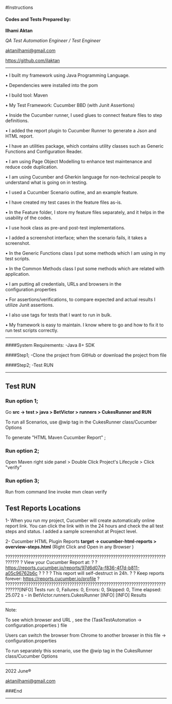 #Instructions



#### Codes and Tests Prepared by:
**Ilhami Aktan**

*QA Test Automation Engineer / Test Engineer*

aktanilhami@gmail.com

https://github.com/ilaktan


------------
•  I built my framework using Java Programming Language.

•  Dependencies were installed into the pom

•  I build tool: Maven

•  My Test Framework: Cucumber BBD (with Junit  Assertions)

•  Inside the Cucumber runner, I used glues to connect feature files to step definitions.

•  I added the report plugin to Cucumber Runner to generate a Json and HTML report.

•  I have an utilities package, which contains utility classes such as Generic Functions and Configuration Reader.

•  I am using Page Object Modelling to enhance test maintenance and reduce code duplication.

•  I am using Cucumber and Gherkin language for non-technical people to understand what is going on in testing.

•  I used a Cucumber Scenario outline, and an example feature.

•  I have created my test cases in the feature files as-is.

•  In the Feature folder, I store my feature files separately, and it helps in the usability of the codes.

•  I use hook class as pre-and post-test implementations.

•  I added a screenshot interface; when the scenario fails, it takes a screenshot.

•  In the Generic Functions class I put some methods which I am using in my test scripts.

•  In the Common Methods class I put some methods which are related with application.

•  I am putting all credentials, URLs and browsers in the configuration.properties

•  For assertions/verifications, to compare expected and actual results I utilize Junit assertions.

•  I also use tags for tests that I want to run in bulk.

•  My framework is easy to maintain. I know where to go and how to fix it to run test scripts correctly.


--------------




####System Requirements:
-Java 8+ SDK

####Step1;
-Clone the project from GitHub or download the project from file

####Step2;
-Test RUN

----------------


## Test RUN

### Run option 1;
Go **src -> test > java > BetVictor > runners > CukesRunner and RUN**

To run all Scenarios, use @wip tag in the CukesRunner class/Cucumber Options

To generate "HTML Maven Cucumber Report" ;

### Run option 2;
Open Maven right side panel > Double Click Project's Lifecycle > Click "verify"

### Run option 3;
Run from command line invoke mvn clean verify


## Test Reports Locations
1- When you run my project, Cucumber will create automatically online report link.
You can click the link with in the 24 hours and check the all test steps and status. I added a sample screenshot at Project level.

2- Cucumber HTML Plugin Reports
**target -> cucumber-html-reports > overview-steps.html**
(Right Click and Open in any Browser )


????????????????????????????????????????????????????????????????????????????
? View your Cucumber Report at:                                            ?
? https://reports.cucumber.io/reports/97d6d07a-f836-4f7d-b811-a05c96762b6c ?
?                                                                          ?
? This report will self-destruct in 24h.                                   ?
? Keep reports forever: https://reports.cucumber.io/profile                ?
????????????????????????????????????????????????????????????????????????????[INFO] Tests run: 0, Failures: 0, Errors: 0, Skipped: 0, Time elapsed: 25.072 s - in BetVictor.runners.CukesRunner
[INFO]
[INFO] Results



----------------

Note:

To see which browser and URL , see the (TaskTestAutomation -> configuration.properties ) file

Users can switch the browser from Chrome to another browser in this file -> configuration.properties

To run separately this scenario, use the @wip tag in the CukesRunner class/Cucumber Options



------------

2022 June&reg;

aktanilhami@gmail.com

###End

------------